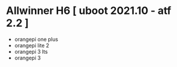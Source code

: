 # Allwinner H6 [ uboot 2021.10 - atf 2.2 ]
 - orangepi one plus
 - orangepi lite 2
 - orangepi 3 lts
 - orangepi 3
